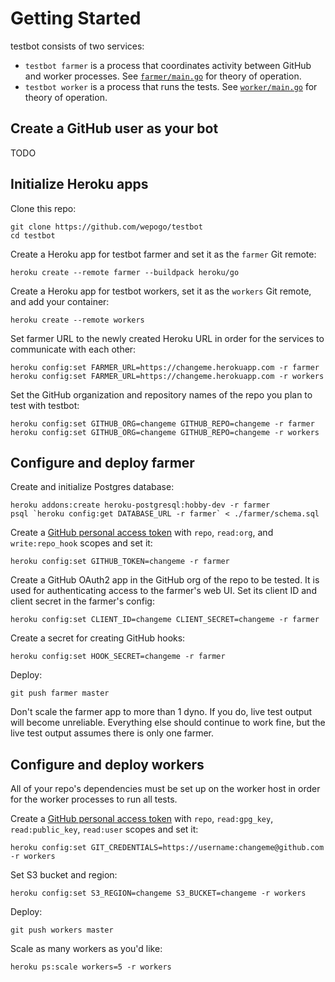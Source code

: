 # Getting Started

testbot consists of two services:

* `testbot farmer` is a process that coordinates activity between GitHub
  and worker processes.
  See [`farmer/main.go`](farmer/main.go) for theory of operation.
* `testbot worker` is a process that runs the tests.
  See [`worker/main.go`](worker/main.go) for theory of operation.

## Create a GitHub user as your bot

TODO

## Initialize Heroku apps

Clone this repo:

```
git clone https://github.com/wepogo/testbot
cd testbot
```

Create a Heroku app for testbot farmer
and set it as the `farmer` Git remote:

```
heroku create --remote farmer --buildpack heroku/go
```

Create a Heroku app for testbot workers,
set it as the `workers` Git remote,
and add your container:

```
heroku create --remote workers
```

Set farmer URL to the newly created Heroku URL
in order for the services to communicate with each other:

```
heroku config:set FARMER_URL=https://changeme.herokuapp.com -r farmer
heroku config:set FARMER_URL=https://changeme.herokuapp.com -r workers
```

Set the GitHub organization and repository names of the repo
you plan to test with testbot:

```
heroku config:set GITHUB_ORG=changeme GITHUB_REPO=changeme -r farmer
heroku config:set GITHUB_ORG=changeme GITHUB_REPO=changeme -r workers
```

## Configure and deploy farmer

Create and initialize Postgres database:

```
heroku addons:create heroku-postgresql:hobby-dev -r farmer
psql `heroku config:get DATABASE_URL -r farmer` < ./farmer/schema.sql
```

Create a [GitHub personal access token](https://github.com/settings/tokens)
with `repo`, `read:org`, and `write:repo_hook` scopes and set it:

```
heroku config:set GITHUB_TOKEN=changeme -r farmer
```

Create a GitHub OAuth2 app in the GitHub org of the repo to be tested.
It is used for authenticating access to the farmer's web UI.
Set its client ID and client secret in the farmer's config:

```
heroku config:set CLIENT_ID=changeme CLIENT_SECRET=changeme -r farmer
```

Create a secret for creating GitHub hooks:

```
heroku config:set HOOK_SECRET=changeme -r farmer
```

Deploy:

```
git push farmer master
```

Don't scale the farmer app to more than 1 dyno.
If you do, live test output will become unreliable.
Everything else should continue to work fine, but
the live test output assumes there is only one farmer.

## Configure and deploy workers

All of your repo's dependencies must be set up on the worker host
in order for the worker processes to run all tests.

Create a [GitHub personal access token](https://github.com/settings/tokens)
with `repo`, `read:gpg_key`, `read:public_key`, `read:user` scopes and set it:

```
heroku config:set GIT_CREDENTIALS=https://username:changeme@github.com -r workers
```

Set S3 bucket and region:

```
heroku config:set S3_REGION=changeme S3_BUCKET=changeme -r workers
```

Deploy:

```
git push workers master
```

Scale as many workers as you'd like:

```
heroku ps:scale workers=5 -r workers
```
